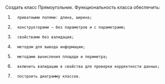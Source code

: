 Создать класс Прямоугольник. Функциональность класса обеспечить:
1)       приватными полями: длина, ширина;

2)       конструкторами – без параметров и с параметрами;

3)       свойствами без валидации;

4)       методом для вывода информации;

5)       методами вычисления площади и периметра;

6)       включить валидацию в свойства для проверки корректности данных;

7)       построить диаграмму классов.
